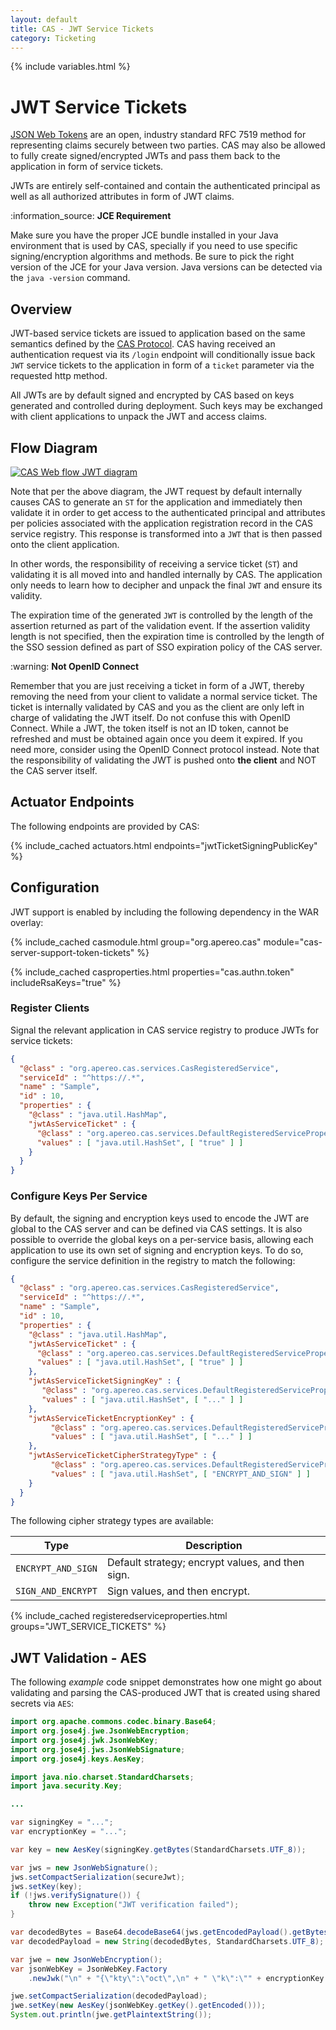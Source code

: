 ```yaml
---
layout: default
title: CAS - JWT Service Tickets
category: Ticketing
---
```

{% include variables.html %}

# JWT Service Tickets

[JSON Web Tokens](http://jwt.io/) are an open, industry standard RFC 7519 method for representing claims securely between two parties. 
CAS may also be allowed to fully create signed/encrypted JWTs and pass them back to the application in form of service tickets.

JWTs are entirely self-contained and contain the authenticated principal as well as all authorized attributes in form of JWT claims.

<div class="alert alert-info">:information_source: <strong>JCE Requirement</strong><p>Make sure you have the proper JCE bundle installed in your Java 
environment that is used by CAS, specially if you need to use specific signing/encryption algorithms and methods. Be sure to pick 
the right version of the JCE for your Java version. Java versions can be detected via the <code>java -version</code> command.</p></div>

## Overview

JWT-based service tickets are issued to application based on the same semantics defined by the [CAS Protocol](../protocol/CAS-Protocol.html). 
CAS having received an authentication request via its `/login` endpoint will conditionally issue back `JWT` service tickets to the 
application in form of a `ticket` parameter via the requested http method.

All JWTs are by default signed and encrypted by CAS based on keys generated and controlled during deployment. Such keys may be 
exchanged with client applications to unpack the JWT and access claims.

## Flow Diagram

<a href="../images/cas_flow_jwt_diagram.png" target="_blank"><img src="../images/cas_flow_jwt_diagram.png" alt="CAS Web flow JWT diagram" title="CAS Web flow JWT diagram" /></a>

Note that per the above diagram, the JWT request by default internally causes CAS to generate an `ST` for the application and immediately then validate it in
order to get access to the authenticated principal and attributes per policies associated with the application registration record in the
CAS service registry. This response is transformed into a `JWT` that is then passed onto the client application.

In other words, the responsibility of receiving a service ticket (`ST`) and validating it is all moved into and handled internally by CAS. 
The application only needs to learn how to decipher and unpack the final `JWT` and ensure its validity.

The expiration time of the generated `JWT` is controlled by the length of the assertion returned as part of the validation event. If the 
assertion validity length is not specified, then the expiration time is controlled by the length of the SSO session defined as part of SSO expiration policy of the CAS server. 

<div class="alert alert-warning">:warning: <strong>Not OpenID Connect</strong><p>Remember that you are just receiving a ticket in form of a JWT, 
thereby removing the need from your client to validate a normal service ticket. The ticket is internally validated by CAS and you as the client 
are only left in charge of validating the JWT itself. Do not confuse this with OpenID Connect. While a JWT, the token itself is not an ID token, 
cannot be refreshed and must be obtained again once you deem it expired. If you need more, consider using the OpenID Connect protocol instead. 
Note that the responsibility of validating the JWT is pushed onto <b>the client</b> and NOT the CAS server itself.</p></div>

## Actuator Endpoints

The following endpoints are provided by CAS:

{% include_cached actuators.html endpoints="jwtTicketSigningPublicKey" %}

## Configuration

JWT support is enabled by including the following dependency in the WAR overlay:

{% include_cached casmodule.html group="org.apereo.cas" module="cas-server-support-token-tickets" %}

{% include_cached casproperties.html properties="cas.authn.token" includeRsaKeys="true" %}

### Register Clients

Signal the relevant application in CAS service registry to produce JWTs for service tickets:

```json
{
  "@class" : "org.apereo.cas.services.CasRegisteredService",
  "serviceId" : "^https://.*",
  "name" : "Sample",
  "id" : 10,
  "properties" : {
    "@class" : "java.util.HashMap",
    "jwtAsServiceTicket" : {
      "@class" : "org.apereo.cas.services.DefaultRegisteredServiceProperty",
      "values" : [ "java.util.HashSet", [ "true" ] ]
    }
  }
}
```

### Configure Keys Per Service

By default, the signing and encryption keys used to encode the JWT are global 
to the CAS server and can be defined via CAS settings. It is also possible
to override the global keys on a per-service basis, allowing each application to 
use its own set of signing and encryption keys. To do so, configure
the service definition in the registry to match the following:

```json
{
  "@class" : "org.apereo.cas.services.CasRegisteredService",
  "serviceId" : "^https://.*",
  "name" : "Sample",
  "id" : 10,
  "properties" : {
    "@class" : "java.util.HashMap",
    "jwtAsServiceTicket" : {
      "@class" : "org.apereo.cas.services.DefaultRegisteredServiceProperty",
      "values" : [ "java.util.HashSet", [ "true" ] ]
    },
    "jwtAsServiceTicketSigningKey" : {
       "@class" : "org.apereo.cas.services.DefaultRegisteredServiceProperty",
       "values" : [ "java.util.HashSet", [ "..." ] ]
    },
    "jwtAsServiceTicketEncryptionKey" : {
         "@class" : "org.apereo.cas.services.DefaultRegisteredServiceProperty",
         "values" : [ "java.util.HashSet", [ "..." ] ]
    },
    "jwtAsServiceTicketCipherStrategyType" : {
         "@class" : "org.apereo.cas.services.DefaultRegisteredServiceProperty",
         "values" : [ "java.util.HashSet", [ "ENCRYPT_AND_SIGN" ] ]
    }
  }
}
```

The following cipher strategy types are available:

| Type               | Description                                      |
|--------------------|--------------------------------------------------|
| `ENCRYPT_AND_SIGN` | Default strategy; encrypt values, and then sign. |
| `SIGN_AND_ENCRYPT` | Sign values, and then encrypt.                   |

{% include_cached registeredserviceproperties.html groups="JWT_SERVICE_TICKETS" %}

## JWT Validation - AES

The following *example* code snippet demonstrates how one might go about validating and parsing the CAS-produced JWT
that is created using shared secrets via `AES`:

```java
import org.apache.commons.codec.binary.Base64;
import org.jose4j.jwe.JsonWebEncryption;
import org.jose4j.jwk.JsonWebKey;
import org.jose4j.jws.JsonWebSignature;
import org.jose4j.keys.AesKey;

import java.nio.charset.StandardCharsets;
import java.security.Key;

...

var signingKey = "...";
var encryptionKey = "...";

var key = new AesKey(signingKey.getBytes(StandardCharsets.UTF_8));

var jws = new JsonWebSignature();
jws.setCompactSerialization(secureJwt);
jws.setKey(key);
if (!jws.verifySignature()) {
    throw new Exception("JWT verification failed");
}

var decodedBytes = Base64.decodeBase64(jws.getEncodedPayload().getBytes(StandardCharsets.UTF_8));
var decodedPayload = new String(decodedBytes, StandardCharsets.UTF_8);

var jwe = new JsonWebEncryption();
var jsonWebKey = JsonWebKey.Factory
    .newJwk("\n" + "{\"kty\":\"oct\",\n" + " \"k\":\"" + encryptionKey + "\"\n" + "}");

jwe.setCompactSerialization(decodedPayload);
jwe.setKey(new AesKey(jsonWebKey.getKey().getEncoded()));
System.out.println(jwe.getPlaintextString());
```
